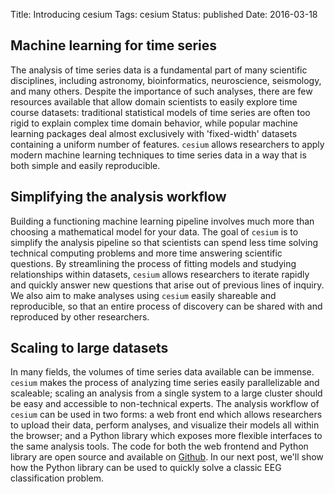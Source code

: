Title: Introducing cesium
Tags: cesium
Status: published
Date: 2016-03-18

## Machine learning for time series
The analysis of time series data is a fundamental part of many scientific disciplines,
including astronomy, bioinformatics, neuroscience, seismology, and many others. Despite the
importance of such analyses, there are few resources available that allow domain scientists to
easily explore time course datasets: traditional statistical models of time series are
often too rigid to explain complex time domain behavior, while popular machine learning
packages deal almost exclusively with 'fixed-width' datasets containing a uniform number of
features. `cesium` allows researchers to apply modern machine learning techniques to time
series data in a way that is both simple and easily reproducible.

## Simplifying the analysis workflow
Building a functioning machine learning pipeline involves much more than choosing a
mathematical model for your data. The goal of `cesium` is to simplify the analysis pipeline so
that scientists can spend less time solving technical computing problems and more time
answering scientific questions. By streamlining the process of fitting models and studying
relationships within datasets, `cesium` allows researchers to iterate rapidly and quickly answer
new questions that arise out of previous lines of inquiry. We also aim to make analyses using
`cesium` easily shareable and reproducible, so that an entire process of discovery can be
shared with and reproduced by other researchers.

## Scaling to large datasets
In many fields, the volumes of time series data available can be immense. `cesium` makes the
process of analyzing time series easily parallelizable and scaleable; scaling an analysis
from a single system to a large cluster should be easy and accessible to non-technical experts.
The analysis workflow of `cesium` can be used in two forms: a web front end which allows
researchers to upload their data, perform analyses, and visualize their models all within the
browser; and a Python library which exposes more flexible interfaces to the same analysis
tools. The code for both the web frontend and Python library are open source and available on
[Github](https://github.com/cesium-ml). In our next post, we'll show how the Python library can
be used to quickly solve a classic EEG classification problem.
